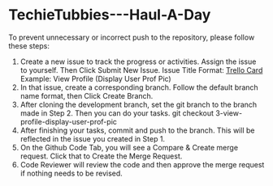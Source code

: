 # TechieTubbies---Haul-A-Day

To prevent unnecessary or incorrect push to the repository, please follow these steps:
1. Create a new issue to track the progress or activities. Assign the issue to yourself. Then Click Submit New Issue.
  Issue Title Format: [Trello Card](SubTask)
  Example: View Profile (Display User Prof Pic)
3. In that issue, create a corresponding branch. Follow the default branch name format, then Click Create Branch.
4. After cloning the development branch, set the git branch to the branch made in Step 2. Then you can do your tasks.
   git checkout 3-view-profile-display-user-prof-pic
5. After finishing your tasks, commit and push to the branch. This will be reflected in the issue you created in Step 1.
6. On the Github Code Tab, you will see a Compare & Create merge request. Click that to Create the Merge Request.
7. Code Reviewer will review the code and then approve the merge request if nothing needs to be revised. 
